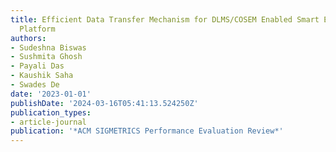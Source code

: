 ```yaml
---
title: Efficient Data Transfer Mechanism for DLMS/COSEM Enabled Smart Energy Metering
  Platform
authors:
- Sudeshna Biswas
- Sushmita Ghosh
- Payali Das
- Kaushik Saha
- Swades De
date: '2023-01-01'
publishDate: '2024-03-16T05:41:13.524250Z'
publication_types:
- article-journal
publication: '*ACM SIGMETRICS Performance Evaluation Review*'
---
```

